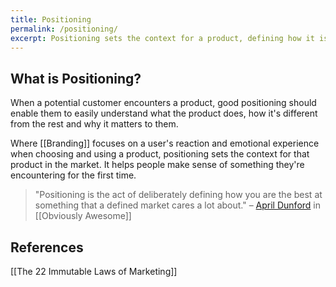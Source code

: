 ```yaml
---
title: Positioning
permalink: /positioning/
excerpt: Positioning sets the context for a product, defining how it is the best at something that a defined group cares a lot about.
---
```


## What is Positioning?

When a potential customer encounters a product, good positioning should enable them to easily understand what the product does, how it's different from the rest and why it matters to them.

Where [[Branding]] focuses on a user's reaction and emotional experience when choosing and using a product, positioning sets the context for that product in the market. It helps people make sense of something they're encountering for the first time.

> "Positioning is the act of deliberately defining how you are the best at something that a defined market cares a lot about." – [April Dunford](https://twitter.com/aprildunford?lang=en) in [[Obviously Awesome]]

## References

[[The 22 Immutable Laws of Marketing]]
